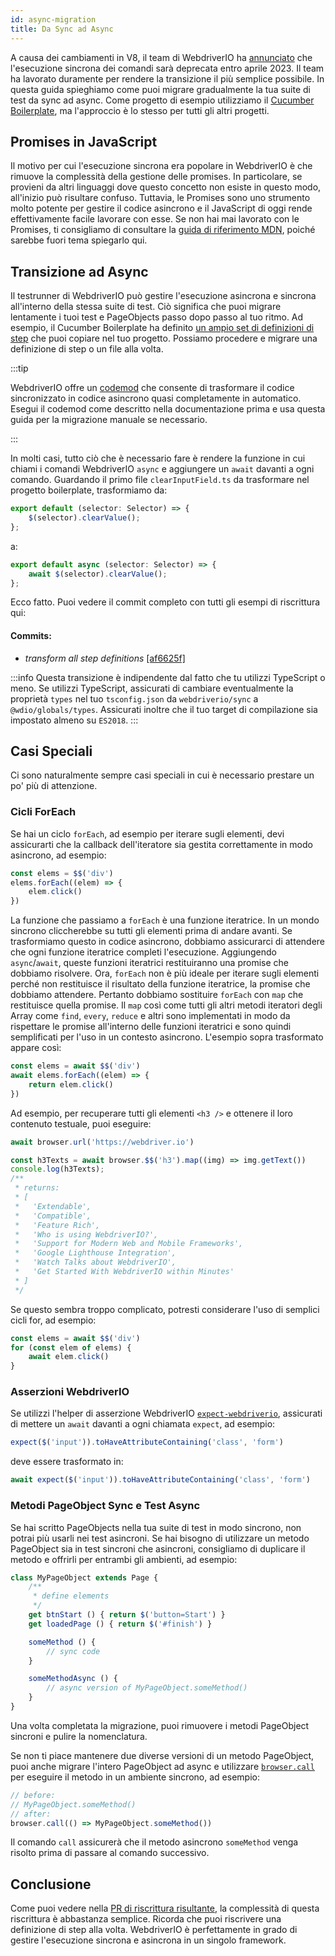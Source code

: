 ```yaml
---
id: async-migration
title: Da Sync ad Async
---
```


A causa dei cambiamenti in V8, il team di WebdriverIO ha [annunciato](https://webdriver.io/blog/2021/07/28/sync-api-deprecation) che l'esecuzione sincrona dei comandi sarà deprecata entro aprile 2023. Il team ha lavorato duramente per rendere la transizione il più semplice possibile. In questa guida spieghiamo come puoi migrare gradualmente la tua suite di test da sync ad async. Come progetto di esempio utilizziamo il [Cucumber Boilerplate](https://github.com/webdriverio/cucumber-boilerplate), ma l'approccio è lo stesso per tutti gli altri progetti.

## Promises in JavaScript

Il motivo per cui l'esecuzione sincrona era popolare in WebdriverIO è che rimuove la complessità della gestione delle promises. In particolare, se provieni da altri linguaggi dove questo concetto non esiste in questo modo, all'inizio può risultare confuso. Tuttavia, le Promises sono uno strumento molto potente per gestire il codice asincrono e il JavaScript di oggi rende effettivamente facile lavorare con esse. Se non hai mai lavorato con le Promises, ti consigliamo di consultare la [guida di riferimento MDN](https://developer.mozilla.org/en-US/docs/Web/JavaScript/Reference/Global_Objects/Promise), poiché sarebbe fuori tema spiegarlo qui.

## Transizione ad Async

Il testrunner di WebdriverIO può gestire l'esecuzione asincrona e sincrona all'interno della stessa suite di test. Ciò significa che puoi migrare lentamente i tuoi test e PageObjects passo dopo passo al tuo ritmo. Ad esempio, il Cucumber Boilerplate ha definito [un ampio set di definizioni di step](https://github.com/webdriverio/cucumber-boilerplate/tree/main/src/support/action) che puoi copiare nel tuo progetto. Possiamo procedere e migrare una definizione di step o un file alla volta.

:::tip

WebdriverIO offre un [codemod](https://github.com/webdriverio/codemod) che consente di trasformare il codice sincronizzato in codice asincrono quasi completamente in automatico. Esegui il codemod come descritto nella documentazione prima e usa questa guida per la migrazione manuale se necessario.

:::

In molti casi, tutto ciò che è necessario fare è rendere la funzione in cui chiami i comandi WebdriverIO `async` e aggiungere un `await` davanti a ogni comando. Guardando il primo file `clearInputField.ts` da trasformare nel progetto boilerplate, trasformiamo da:

```ts
export default (selector: Selector) => {
    $(selector).clearValue();
};
```

a:

```ts
export default async (selector: Selector) => {
    await $(selector).clearValue();
};
```

Ecco fatto. Puoi vedere il commit completo con tutti gli esempi di riscrittura qui:

#### Commits:

- _transform all step definitions_ [[af6625f]](https://github.com/webdriverio/cucumber-boilerplate/pull/481/commits/af6625fcd01dc087479e84562f237ecf38b3537d)

:::info
Questa transizione è indipendente dal fatto che tu utilizzi TypeScript o meno. Se utilizzi TypeScript, assicurati di cambiare eventualmente la proprietà `types` nel tuo `tsconfig.json` da `webdriverio/sync` a `@wdio/globals/types`. Assicurati inoltre che il tuo target di compilazione sia impostato almeno su `ES2018`.
:::

## Casi Speciali

Ci sono naturalmente sempre casi speciali in cui è necessario prestare un po' più di attenzione.

### Cicli ForEach

Se hai un ciclo `forEach`, ad esempio per iterare sugli elementi, devi assicurarti che la callback dell'iteratore sia gestita correttamente in modo asincrono, ad esempio:

```js
const elems = $$('div')
elems.forEach((elem) => {
    elem.click()
})
```

La funzione che passiamo a `forEach` è una funzione iteratrice. In un mondo sincrono cliccherebbe su tutti gli elementi prima di andare avanti. Se trasformiamo questo in codice asincrono, dobbiamo assicurarci di attendere che ogni funzione iteratrice completi l'esecuzione. Aggiungendo `async`/`await`, queste funzioni iteratrici restituiranno una promise che dobbiamo risolvere. Ora, `forEach` non è più ideale per iterare sugli elementi perché non restituisce il risultato della funzione iteratrice, la promise che dobbiamo attendere. Pertanto dobbiamo sostituire `forEach` con `map` che restituisce quella promise. Il `map` così come tutti gli altri metodi iteratori degli Array come `find`, `every`, `reduce` e altri sono implementati in modo da rispettare le promise all'interno delle funzioni iteratrici e sono quindi semplificati per l'uso in un contesto asincrono. L'esempio sopra trasformato appare così:

```js
const elems = await $$('div')
await elems.forEach((elem) => {
    return elem.click()
})
```

Ad esempio, per recuperare tutti gli elementi `<h3 />` e ottenere il loro contenuto testuale, puoi eseguire:

```js
await browser.url('https://webdriver.io')

const h3Texts = await browser.$$('h3').map((img) => img.getText())
console.log(h3Texts);
/**
 * returns:
 * [
 *   'Extendable',
 *   'Compatible',
 *   'Feature Rich',
 *   'Who is using WebdriverIO?',
 *   'Support for Modern Web and Mobile Frameworks',
 *   'Google Lighthouse Integration',
 *   'Watch Talks about WebdriverIO',
 *   'Get Started With WebdriverIO within Minutes'
 * ]
 */
```

Se questo sembra troppo complicato, potresti considerare l'uso di semplici cicli for, ad esempio:

```js
const elems = await $$('div')
for (const elem of elems) {
    await elem.click()
}
```

### Asserzioni WebdriverIO

Se utilizzi l'helper di asserzione WebdriverIO [`expect-webdriverio`](https://webdriver.io/docs/api/expect-webdriverio), assicurati di mettere un `await` davanti a ogni chiamata `expect`, ad esempio:

```ts
expect($('input')).toHaveAttributeContaining('class', 'form')
```

deve essere trasformato in:

```ts
await expect($('input')).toHaveAttributeContaining('class', 'form')
```

### Metodi PageObject Sync e Test Async

Se hai scritto PageObjects nella tua suite di test in modo sincrono, non potrai più usarli nei test asincroni. Se hai bisogno di utilizzare un metodo PageObject sia in test sincroni che asincroni, consigliamo di duplicare il metodo e offrirli per entrambi gli ambienti, ad esempio:

```js
class MyPageObject extends Page {
    /**
     * define elements
     */
    get btnStart () { return $('button=Start') }
    get loadedPage () { return $('#finish') }

    someMethod () {
        // sync code
    }

    someMethodAsync () {
        // async version of MyPageObject.someMethod()
    }
}
```

Una volta completata la migrazione, puoi rimuovere i metodi PageObject sincroni e pulire la nomenclatura.

Se non ti piace mantenere due diverse versioni di un metodo PageObject, puoi anche migrare l'intero PageObject ad async e utilizzare [`browser.call`](https://webdriver.io/docs/api/browser/call) per eseguire il metodo in un ambiente sincrono, ad esempio:

```js
// before:
// MyPageObject.someMethod()
// after:
browser.call(() => MyPageObject.someMethod())
```

Il comando `call` assicurerà che il metodo asincrono `someMethod` venga risolto prima di passare al comando successivo.

## Conclusione

Come puoi vedere nella [PR di riscrittura risultante](https://github.com/webdriverio/cucumber-boilerplate/pull/481/files), la complessità di questa riscrittura è abbastanza semplice. Ricorda che puoi riscrivere una definizione di step alla volta. WebdriverIO è perfettamente in grado di gestire l'esecuzione sincrona e asincrona in un singolo framework.
